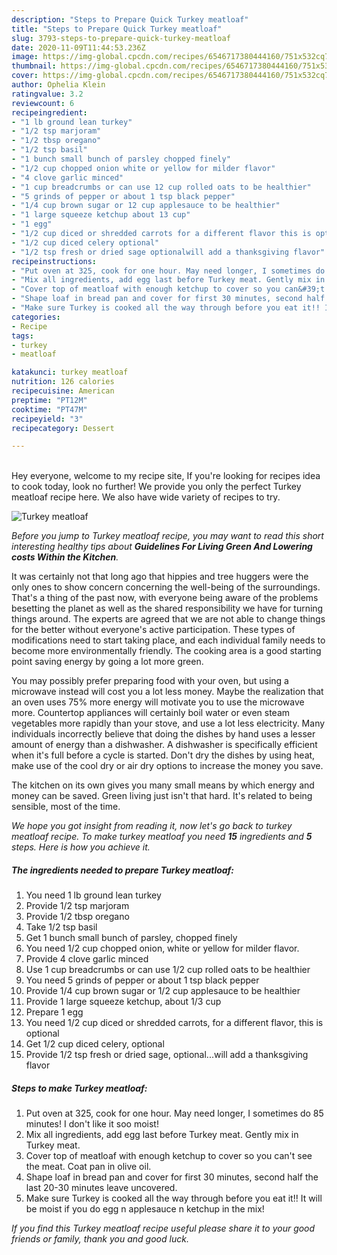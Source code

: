 ```yaml
---
description: "Steps to Prepare Quick Turkey meatloaf"
title: "Steps to Prepare Quick Turkey meatloaf"
slug: 3793-steps-to-prepare-quick-turkey-meatloaf
date: 2020-11-09T11:44:53.236Z
image: https://img-global.cpcdn.com/recipes/6546717380444160/751x532cq70/turkey-meatloaf-recipe-main-photo.jpg
thumbnail: https://img-global.cpcdn.com/recipes/6546717380444160/751x532cq70/turkey-meatloaf-recipe-main-photo.jpg
cover: https://img-global.cpcdn.com/recipes/6546717380444160/751x532cq70/turkey-meatloaf-recipe-main-photo.jpg
author: Ophelia Klein
ratingvalue: 3.2
reviewcount: 6
recipeingredient:
- "1 lb ground lean turkey"
- "1/2 tsp marjoram"
- "1/2 tbsp oregano"
- "1/2 tsp basil"
- "1 bunch small bunch of parsley chopped finely"
- "1/2 cup chopped onion white or yellow for milder flavor"
- "4 clove garlic minced"
- "1 cup breadcrumbs or can use 12 cup rolled oats to be healthier"
- "5 grinds of pepper or about 1 tsp black pepper"
- "1/4 cup brown sugar or 12 cup applesauce to be healthier"
- "1 large squeeze ketchup about 13 cup"
- "1 egg"
- "1/2 cup diced or shredded carrots for a different flavor this is optional"
- "1/2 cup diced celery optional"
- "1/2 tsp fresh or dried sage optionalwill add a thanksgiving flavor"
recipeinstructions:
- "Put oven at 325, cook for one hour. May need longer, I sometimes do 85 minutes! I don&#39;t like it soo moist!"
- "Mix all ingredients, add egg last before Turkey meat. Gently mix in Turkey meat."
- "Cover top of meatloaf with enough ketchup to cover so you can&#39;t see the meat. Coat pan in olive oil."
- "Shape loaf in bread pan and cover for first 30 minutes, second half the last 20-30 minutes leave uncovered."
- "Make sure Turkey is cooked all the way through before you eat it!! It will be moist if you do egg n applesauce n ketchup in the mix!"
categories:
- Recipe
tags:
- turkey
- meatloaf

katakunci: turkey meatloaf 
nutrition: 126 calories
recipecuisine: American
preptime: "PT12M"
cooktime: "PT47M"
recipeyield: "3"
recipecategory: Dessert

---
```

<br>
Hey everyone, welcome to my recipe site, If you're looking for recipes idea to cook today, look no further! We provide you only the perfect Turkey meatloaf recipe here. We also have wide variety of recipes to try.
<br>


![Turkey meatloaf](https://img-global.cpcdn.com/recipes/6546717380444160/751x532cq70/turkey-meatloaf-recipe-main-photo.jpg)

<i>Before you jump to Turkey meatloaf recipe, you may want to read this short interesting healthy tips about 
<strong>Guidelines For Living Green And Lowering costs Within the Kitchen</strong>.</i>
</br>

It was certainly not that long ago that hippies and tree huggers were the only ones to show concern concerning the well-being of the surroundings. That's a thing of the past now, with everyone being aware of the problems besetting the planet as well as the shared responsibility we have for turning things around. The experts are agreed that we are not able to change things for the better without everyone's active participation. These types of modifications need to start taking place, and each individual family needs to become more environmentally friendly. The cooking area is a good starting point saving energy by going a lot more green.

You may possibly prefer preparing food with your oven, but using a microwave instead will cost you a lot less money. Maybe the realization that an oven uses 75% more energy will motivate you to use the microwave more. Countertop appliances will certainly boil water or even steam vegetables more rapidly than your stove, and use a lot less electricity. Many individuals incorrectly believe that doing the dishes by hand uses a lesser amount of energy than a dishwasher. A dishwasher is specifically efficient when it's full before a cycle is started. Don't dry the dishes by using heat, make use of the cool dry or air dry options to increase the money you save.

The kitchen on its own gives you many small means by which energy and money can be saved. Green living just isn't that hard. It's related to being sensible, most of the time.


<i>We hope you got insight from reading it, now let's go back to turkey meatloaf recipe. To make turkey meatloaf you need <strong>15</strong> ingredients and <strong>5</strong> steps. Here is how you achieve it.
</i>

##### The ingredients needed to prepare Turkey meatloaf:

1. You need 1 lb ground lean turkey
1. Provide 1/2 tsp marjoram
1. Provide 1/2 tbsp oregano
1. Take 1/2 tsp basil
1. Get 1 bunch small bunch of parsley, chopped finely
1. You need 1/2 cup chopped onion, white or yellow for milder flavor.
1. Provide 4 clove garlic minced
1. Use 1 cup breadcrumbs or can use 1/2 cup rolled oats to be healthier
1. You need 5 grinds of pepper or about 1 tsp black pepper
1. Provide 1/4 cup brown sugar or 1/2 cup applesauce to be healthier
1. Provide 1 large squeeze ketchup, about 1/3 cup
1. Prepare 1 egg
1. You need 1/2 cup diced or shredded carrots, for a different flavor, this is optional
1. Get 1/2 cup diced celery, optional
1. Provide 1/2 tsp fresh or dried sage, optional...will add a thanksgiving flavor


##### Steps to make Turkey meatloaf:

1. Put oven at 325, cook for one hour. May need longer, I sometimes do 85 minutes! I don&#39;t like it soo moist!
1. Mix all ingredients, add egg last before Turkey meat. Gently mix in Turkey meat.
1. Cover top of meatloaf with enough ketchup to cover so you can&#39;t see the meat. Coat pan in olive oil.
1. Shape loaf in bread pan and cover for first 30 minutes, second half the last 20-30 minutes leave uncovered.
1. Make sure Turkey is cooked all the way through before you eat it!! It will be moist if you do egg n applesauce n ketchup in the mix!


<i>If you find this Turkey meatloaf recipe useful please share it to your good friends or family, thank you and good luck.</i>
